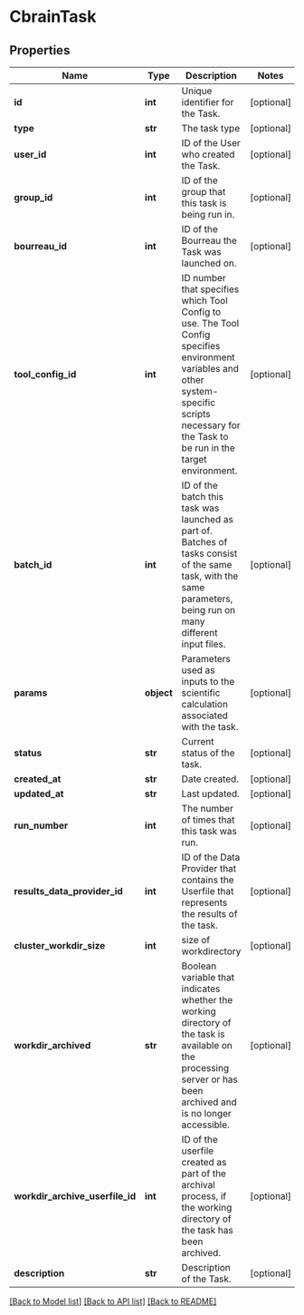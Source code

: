 # CbrainTask

## Properties
Name | Type | Description | Notes
------------ | ------------- | ------------- | -------------
**id** | **int** | Unique identifier for the Task. | [optional] 
**type** | **str** | The task type | [optional] 
**user_id** | **int** | ID of the User who created the Task. | [optional] 
**group_id** | **int** | ID of the group that this task is being run in. | [optional] 
**bourreau_id** | **int** | ID of the Bourreau the Task was launched on. | [optional] 
**tool_config_id** | **int** | ID number that specifies which Tool Config to use. The Tool Config specifies environment variables and other system-specific scripts necessary for the Task to be run in the target environment. | [optional] 
**batch_id** | **int** | ID of the batch this task was launched as part of. Batches of tasks consist of the same task, with the same parameters, being run on many different input files. | [optional] 
**params** | **object** | Parameters used as inputs to the scientific calculation associated with the task. | [optional] 
**status** | **str** | Current status of the task. | [optional] 
**created_at** | **str** | Date created. | [optional] 
**updated_at** | **str** | Last updated. | [optional] 
**run_number** | **int** | The number of times that this task was run. | [optional] 
**results_data_provider_id** | **int** | ID of the Data Provider that contains the Userfile that represents the results of the task. | [optional] 
**cluster_workdir_size** | **int** | size of workdirectory | [optional] 
**workdir_archived** | **str** | Boolean variable that indicates whether the working directory of the task is available on the processing server or has been archived and is no longer accessible. | [optional] 
**workdir_archive_userfile_id** | **int** | ID of the userfile created as part of the archival process, if the working directory of the task has been archived. | [optional] 
**description** | **str** | Description of the Task. | [optional] 

[[Back to Model list]](../README.md#documentation-for-models) [[Back to API list]](../README.md#documentation-for-api-endpoints) [[Back to README]](../README.md)


